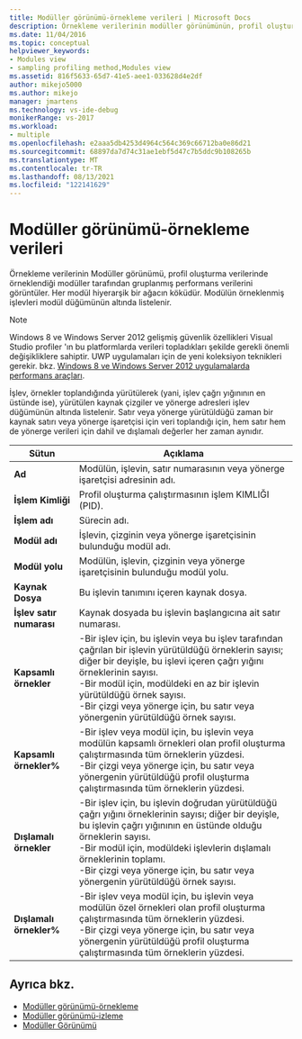 ```yaml
---
title: Modüller görünümü-örnekleme verileri | Microsoft Docs
description: Örnekleme verilerinin modüller görünümünün, profil oluşturma verilerinde örneklendiği modüller tarafından gruplanmış performans verilerini nasıl görüntülediğini öğrenin.
ms.date: 11/04/2016
ms.topic: conceptual
helpviewer_keywords:
- Modules view
- sampling profiling method,Modules view
ms.assetid: 816f5633-65d7-41e5-aee1-033628d4e2df
author: mikejo5000
ms.author: mikejo
manager: jmartens
ms.technology: vs-ide-debug
monikerRange: vs-2017
ms.workload:
- multiple
ms.openlocfilehash: e2aaa5db4253d4964c564c369c66712ba0e86d21
ms.sourcegitcommit: 68897da7d74c31ae1ebf5d47c7b5ddc9b108265b
ms.translationtype: MT
ms.contentlocale: tr-TR
ms.lasthandoff: 08/13/2021
ms.locfileid: "122141629"
---
```

# <a name="modules-view---sampling-data"></a>Modüller görünümü-örnekleme verileri
Örnekleme verilerinin Modüller görünümü, profil oluşturma verilerinde örneklendiği modüller tarafından gruplanmış performans verilerini görüntüler. Her modül hiyerarşik bir ağacın köküdür. Modülün örneklenmiş işlevleri modül düğümünün altında listelenir.

> [!NOTE]
> Windows 8 ve Windows Server 2012 gelişmiş güvenlik özellikleri Visual Studio profiler 'ın bu platformlarda verileri topladıkları şekilde gerekli önemli değişikliklere sahiptir. UWP uygulamaları için de yeni koleksiyon teknikleri gerekir. bkz. [Windows 8 ve Windows Server 2012 uygulamalarda performans araçları](../profiling/performance-tools-on-windows-8-and-windows-server-2012-applications.md).

 İşlev, örnekler toplandığında yürütülerek (yani, işlev çağrı yığınının en üstünde ise), yürütülen kaynak çizgiler ve yönerge adresleri işlev düğümünün altında listelenir. Satır veya yönerge yürütüldüğü zaman bir kaynak satırı veya yönerge işaretçisi için veri toplandığı için, hem satır hem de yönerge verileri için dahil ve dışlamalı değerler her zaman aynıdır.

|Sütun|Açıklama|
|------------|-----------------|
|**Ad**|Modülün, işlevin, satır numarasının veya yönerge işaretçisi adresinin adı.|
|**İşlem Kimliği**|Profil oluşturma çalıştırmasının işlem KIMLIĞI (PID).|
|**İşlem adı**|Sürecin adı.|
|**Modül adı**|İşlevin, çizginin veya yönerge işaretçisinin bulunduğu modül adı.|
|**Modül yolu**|Modülün, işlevin, çizginin veya yönerge işaretçisinin bulunduğu modül yolu.|
|**Kaynak Dosya**|Bu işlevin tanımını içeren kaynak dosya.|
|**İşlev satır numarası**|Kaynak dosyada bu işlevin başlangıcına ait satır numarası.|
|**Kapsamlı örnekler**|-Bir işlev için, bu işlevin veya bu işlev tarafından çağrılan bir işlevin yürütüldüğü örneklerin sayısı; diğer bir deyişle, bu işlevi içeren çağrı yığını örneklerinin sayısı.<br />-Bir modül için, modüldeki en az bir işlevin yürütüldüğü örnek sayısı.<br />-Bir çizgi veya yönerge için, bu satır veya yönergenin yürütüldüğü örnek sayısı.|
|**Kapsamlı örnekler%**|-Bir işlev veya modül için, bu işlevin veya modülün kapsamlı örnekleri olan profil oluşturma çalıştırmasında tüm örneklerin yüzdesi.<br />-Bir çizgi veya yönerge için, bu satır veya yönergenin yürütüldüğü profil oluşturma çalıştırmasında tüm örneklerin yüzdesi.|
|**Dışlamalı örnekler**|-Bir işlev için, bu işlevin doğrudan yürütüldüğü çağrı yığını örneklerinin sayısı; diğer bir deyişle, bu işlevin çağrı yığınının en üstünde olduğu örneklerin sayısı.<br />-Bir modül için, modüldeki işlevlerin dışlamalı örneklerinin toplamı.<br />-Bir çizgi veya yönerge için, bu satır veya yönergenin yürütüldüğü örnek sayısı.|
|**Dışlamalı örnekler%**|-Bir işlev veya modül için, bu işlevin veya modülün özel örnekleri olan profil oluşturma çalıştırmasında tüm örneklerin yüzdesi.<br />-Bir çizgi veya yönerge için, bu satır veya yönergenin yürütüldüğü profil oluşturma çalıştırmasında tüm örneklerin yüzdesi.|

## <a name="see-also"></a>Ayrıca bkz.
- [Modüller görünümü-örnekleme](../profiling/modules-view-dotnet-memory-sampling-data.md)
- [Modüller görünümü-izleme](../profiling/modules-view-dotnet-memory-instrumentation-data.md)
- [Modüller Görünümü](../profiling/modules-view-instrumentation-data.md)
